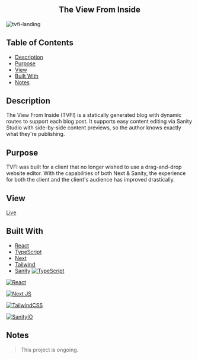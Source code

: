 <h2 align="center"> The View From Inside </h2>

![tvfi-landing](https://github.com/knlrvr/the-view-from-inside/assets/91632194/c43d35ff-2e46-4cfc-a9be-d8f87c8a6c98)

## Table of Contents
- [Description](#description)
- [Purpose](#purpose)
- [View](#view)
- [Built With](#built-with)
- [Notes](#notes)

<a name="description"></a>
## Description
The View From Inside (TVFI) is a statically generated blog with dynamic routes to support each blog post. It supports easy  content editing via Sanity Studio with side-by-side content previews, so the author knows exactly what they're publishing. 

<a name="purpose"></a>
## Purpose
TVFI was built for a client that no longer wished to use a drag-and-drop website editor. With the capabilities of both Next & Sanity, the experience for both the client and the client's audience has improved drastically.

<a name="view"></a>
## View
[Live](https://the-view-from-inside.vercel.app/)

<a name="built-with"></a>
## Built With
- [React](https://react.dev/)
- [TypeScript](https://www.typescriptlang.org/)
- [Next](https://nextjs.org/)
- [Tailwind](https://tailwindcss.com/docs/installation)
- [Sanity](https://www.sanity.io/)
[![TypeScript](https://img.shields.io/badge/typescript-%23007ACC.svg?style=for-the-badge&logo=typescript&logoColor=white)](https://www.typescriptlang.org/)

[![React](https://img.shields.io/badge/react-%2320232a.svg?style=for-the-badge&logo=react&logoColor=%2361DAFB)](https://react.dev/)

[![Next JS](https://img.shields.io/badge/Next-black?style=for-the-badge&logo=next.js&logoColor=white)](https://nextjs.org/)

[![TailwindCSS](https://img.shields.io/badge/tailwindcss-%2338B2AC.svg?style=for-the-badge&logo=tailwind-css&logoColor=white)](https://tailwindcss.com/docs/installation)

[![SanityIO](https://img.shields.io/badge/sanity?style=for-the-badge&logoColor=red)](https://www.sanity.io/)


<a name="notes"></a>
## Notes
> This project is ongoing. 

